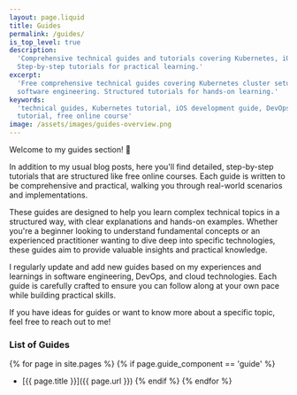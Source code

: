 ```yaml
---
layout: page.liquid
title: Guides
permalink: /guides/
is_top_level: true
description:
  'Comprehensive technical guides and tutorials covering Kubernetes, iOS development, DevOps, and software engineering.
  Step-by-step tutorials for practical learning.'
excerpt:
  'Free comprehensive technical guides covering Kubernetes cluster setup, iOS/Swift development, DevOps practices, and
  software engineering. Structured tutorials for hands-on learning.'
keywords:
  'technical guides, Kubernetes tutorial, iOS development guide, DevOps tutorial, software engineering, step-by-step
  tutorial, free online course'
image: /assets/images/guides-overview.png
---
```


Welcome to my guides section! 👋

In addition to my usual blog posts, here you'll find detailed, step-by-step tutorials that are structured like free
online courses. Each guide is written to be comprehensive and practical, walking you through real-world scenarios and
implementations.

These guides are designed to help you learn complex technical topics in a structured way, with clear explanations and
hands-on examples. Whether you're a beginner looking to understand fundamental concepts or an experienced practitioner
wanting to dive deep into specific technologies, these guides aim to provide valuable insights and practical knowledge.

I regularly update and add new guides based on my experiences and learnings in software engineering, DevOps, and cloud
technologies. Each guide is carefully crafted to ensure you can follow along at your own pace while building practical
skills.

If you have ideas for guides or want to know more about a specific topic, feel free to reach out to me!

### List of Guides

{% for page in site.pages %}
{% if page.guide_component == 'guide' %}
- [{{ page.title }}]({{ page.url }})
{% endif %}
{% endfor %}
